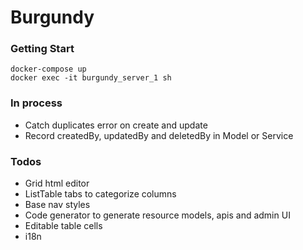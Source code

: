 # Burgundy

### Getting Start
```shell
docker-compose up
docker exec -it burgundy_server_1 sh
```

### In process
- Catch duplicates error on create and update
- Record createdBy, updatedBy and deletedBy in Model or Service

### Todos
- Grid html editor
- ListTable tabs to categorize columns
- Base nav styles
- Code generator to generate resource models, apis and admin UI
- Editable table cells
- i18n